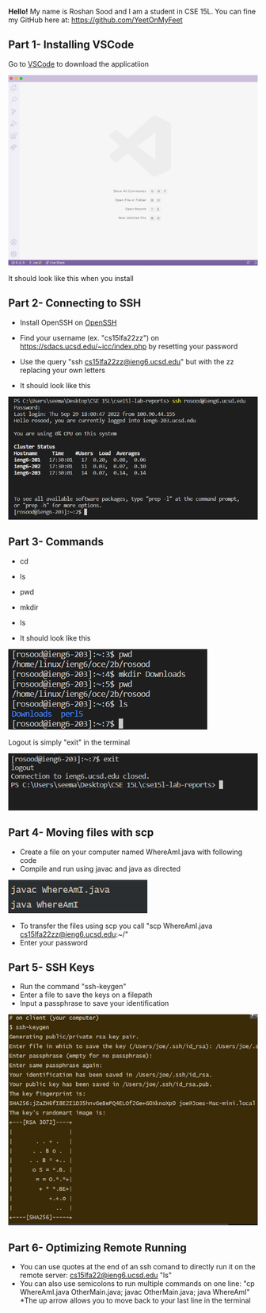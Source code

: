 **Hello!** 
 My name is Roshan Sood and I am a student
 in CSE 15L.
 You can fine my GitHub here at: https://github.com/YeetOnMyFeet

 ## Part 1- Installing VSCode

Go to  [VSCode](https://code.visualstudio.com/download)
to download the applicatiion


![Image](vscode.png)

It should look like this when you install

## Part 2- Connecting to SSH

* Install OpenSSH on  [OpenSSH](https://learn.microsoft.com/en-us/windows-server/administration/openssh/openssh_install_firstuse?tabs=gui)

* Find your username (ex. "cs15lfa22zz") on https://sdacs.ucsd.edu/~icc/index.php by resetting your password

* Use the query "ssh cs15lfa22zz@ieng6.ucsd.edu" but 
with the zz replacing your own letters

* It should look like this

![Image](ssh.png)

## Part 3- Commands

* cd
* ls
* pwd
* mkdir
* ls <directory>

* It should look like this

![Image](directory.png)


Logout is simply "exit" in the terminal

![Image](exit.png)

## Part 4- Moving files with scp

* Create a file on your computer named WhereAmI.java with
following code
* Compile and run using javac and java as directed

![Image](javac.png)
* To transfer the files using scp you call 
"scp WhereAmI.java cs15lfa22zz@ieng6.ucsd.edu:~/"
* Enter your password

## Part 5- SSH Keys
* Run the command "ssh-keygen"
* Enter a file to save the keys on a filepath
* Input a passphrase to save your identification

![Image](image2.png)

## Part 6- Optimizing Remote Running
* You can use quotes at the end of an ssh comand 
to directly run it on the remote server: cs15lfa22@ieng6.ucsd.edu "ls"
* You can also use semicolons to run multiple commands on one line: "cp WhereAmI.java OtherMain.java; javac OtherMain.java; java WhereAmI"
*The up arrow allows you to move back to your last line in the terminal







